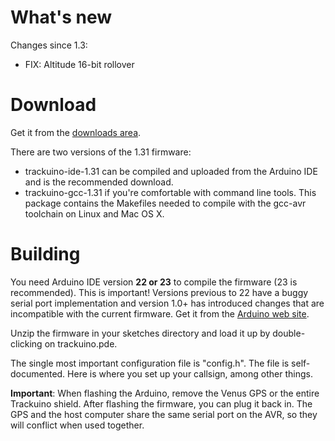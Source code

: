 # What's new #

Changes since 1.3:

  * FIX: Altitude 16-bit rollover

# Download #

Get it from the [downloads area](http://code.google.com/p/trackuino/downloads/list).

There are two versions of the 1.31 firmware:

  * trackuino-ide-1.31 can be compiled and uploaded from the Arduino IDE and is the recommended download.
  * trackuino-gcc-1.31 if you're comfortable with command line tools. This package contains the Makefiles needed to compile with the gcc-avr toolchain on Linux and Mac OS X.


# Building #

You need Arduino IDE version **22 or 23** to compile the firmware (23 is recommended). This is important! Versions previous to 22 have a buggy serial port implementation and version 1.0+ has introduced changes that are incompatible with the current firmware. Get it from the [Arduino web site](http://arduino.cc/).

Unzip the firmware in your sketches directory and load it up by double-clicking on trackuino.pde.

The single most important configuration file is "config.h". The file is self-documented. Here is where you set up your callsign, among other things.

**Important**: When flashing the Arduino, remove the Venus GPS or the entire Trackuino shield. After flashing the firmware, you can plug it back in. The GPS and the host computer share the same serial port on the AVR, so they will conflict when used together.